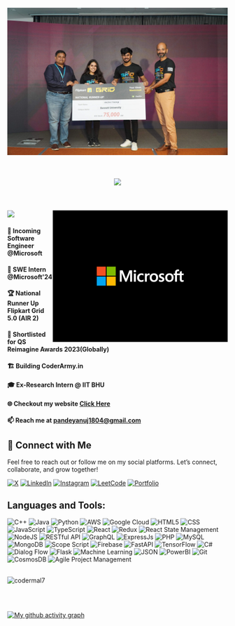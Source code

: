 <!-- ![logo](https://github.com/codermal7/codermal7/blob/main/GIT%20HUB%20BANNER2.png) -->
![logo](https://raw.githubusercontent.com/codermal7/codermal7/main/Anuj-Flipkart-Grid.webp)

<h1 align="center">
     <img src="https://readme-typing-svg.herokuapp.com/?font=Fira+Code&size=32&center=true&vCenter=true&width=500&height=70&duration=4000&lines=Hi+There!+👋;+I'm+Anuj+Kumar+Pandey;I'm+a+Web+Developer+👨🏻‍💻;I'm+a+ML+Enthusiast+🤖+🧠;I'm+a+Passionate+Coder+👨‍💻;" />
</h1>

<!--  <p align="center"> Incoming Software Engineer Intern @Microsoft | National Runner Up Flipkart Grid 5.0 (AIR 2) | Shortlisted for QS Reimagine Awards 2023(Globally)| Building CoderArmy | Ex-Research Intern @ IIT BHU | 350+ Leetcode | DSA+DEV.</p>  -->

<br>

<!--  <img align="right" alt="Coding" width="400" src="https://cdn.dribbble.com/users/1162077/screenshots/3848914/programmer.gif">  -->
<!--  <img align="right" alt="Coding" width="500" src="https://github.com/codermal7/codermal7/blob/main/final_image_fina_ff%20(1).png?raw=true">  -->

<div>
<img align="right" alt="Coding" width="400" src="https://github.com/codermal7/codermal7/blob/main/microsoft_gif.gif?raw=true">
<!--  <img align="right" alt="Coding" width="400" src="https://github.com/codermal7/codermal7/blob/main/final_image_fina_ff%20(1).png?raw=true"> -->

<!-- <p align="left"> <img src="https://komarev.com/ghpvc/?username=codermal7&label=Profile%20views&color=0e75b6&style=flat" alt="codermal7" /> </p> -->

![](https://komarev.com/ghpvc/?username=codermal7&label=PROFILE+VIEWS&color=FF2F40&style=flat-square)

<!--  [![LeetCode user codermal7](https://img.shields.io/badge/dynamic/json?style=for-the-badge&labelColor=black&color=%23ffa116&label=Solved&query=solved&url=https%3A%2F%2Fleetcode-badge.vercel.app%2Fapi%2Fusers%2Fcodermal7&logo=leetcode&logoColor=yellow)](https://leetcode.com/codermal7/)  -->

#### 💼 Incoming Software Engineer **@Microsoft**
#### 💼 SWE Intern **@Microsoft'24**
#### 🏆 National Runner Up **Flipkart Grid 5.0** (AIR 2)
#### 🏅 Shortlisted for **QS Reimagine Awards 2023(Globally)**
#### 🏗️ Building **CoderArmy.in**
#### 🎓 Ex-Research Intern @ **IIT BHU**
#### 🌐 Checkout my website <a href="https://anujkumarpandey.com/" target="_blank">Click Here</a>
#### 📫 Reach me at **pandeyanuj1804@gmail.com**
####
</div>

<!-- 
- 📫 How to reach me **pandeyanuj1804@gmail.com**
-->


<!-- <br>
<img align="right" width="400" src="https://img.shields.io/badge/dynamic/json?style=for-the-badge&labelColor=black&color=%23ffa116&label=Solved&query=solvedOverTotal&url=https%3A%2F%2Fleetcode-badge.vercel.app%2Fapi%2Fusers%2Fcodermal7&logo=leetcode&logoColor=yellow"> -->

<!--   CONNNECTTTT WITHHHH MEEEE PROFILESSSSS
<h3 align="left">Connect with me:</h3>
<p align="left">
<a href="https://twitter.com/not_ur_anuj" target="blank"><img align="center" src="https://raw.githubusercontent.com/rahuldkjain/github-profile-readme-generator/master/src/images/icons/Social/twitter.svg" alt="not_ur_anuj" height="30" width="40" /></a>
<a href="https://linkedin.com/in/anuj-kumar-pandey-6151a81b5" target="blank"><img align="center" src="https://raw.githubusercontent.com/rahuldkjain/github-profile-readme-generator/master/src/images/icons/Social/linked-in-alt.svg" alt="anuj-kumar-pandey-6151a81b5" height="30" width="40" /></a>
<a href="https://instagram.com/not_ur_anuj" target="blank"><img align="center" src="https://raw.githubusercontent.com/rahuldkjain/github-profile-readme-generator/master/src/images/icons/Social/instagram.svg" alt="not_ur_anuj" height="30" width="40" /></a>
<a href="https://www.leetcode.com/codermal7" target="blank"><img align="center" src="https://raw.githubusercontent.com/rahuldkjain/github-profile-readme-generator/master/src/images/icons/Social/leet-code.svg" alt="codermal7" height="30" width="40" /></a>
<a href="https://auth.geeksforgeeks.org/user/codermal7" target="blank"><img align="center" src="https://raw.githubusercontent.com/rahuldkjain/github-profile-readme-generator/master/src/images/icons/Social/geeks-for-geeks.svg" alt="codermal7" height="30" width="40" /></a>
</p>
<br>
-->

<h2 align="left">🤝 Connect with Me</h2>

Feel free to reach out or follow me on my social platforms. Let’s connect, collaborate, and grow together!

[![X](https://img.shields.io/badge/X-%23000000.svg?style=for-the-badge&logo=x&logoColor=white)](https://x.com/not_ur_anuj/)
[![LinkedIn](https://img.shields.io/badge/LinkedIn-%230A66C2.svg?style=for-the-badge&logo=linkedin&logoColor=white)](https://linkedin.com/in/anuj-kumar-pandey-6151a81b5/)
[![Instagram](https://img.shields.io/badge/Instagram-%23FF2F40.svg?style=for-the-badge&logo=instagram&logoColor=white)](https://instagram.com/not_ur_anuj/)
[![LeetCode](https://img.shields.io/badge/LeetCode-%23FFA015.svg?style=for-the-badge&logo=LeetCode&logoColor=black)](https://www.leetcode.com/codermal7/)
[![Portfolio](https://img.shields.io/badge/Portfolio-000000.svg?style=for-the-badge&logo=web&logoColor=white)](https://anujkumarpandey.com/)


<h2 align="left">Languages and Tools:</h2>

![C++](https://img.shields.io/badge/c++-%2300599C.svg?style=for-the-badge&logo=c%2B%2B&logoColor=white)
![Java](https://img.shields.io/badge/java-%23ED8B00.svg?style=for-the-badge&logo=openjdk&logoColor=white)
![Python](https://img.shields.io/badge/Python-14354C?style=for-the-badge&logo=python&logoColor=white)
![AWS](https://img.shields.io/badge/AWS-%23000000.svg?style=for-the-badge&logo=amazon-aws&logoColor=white)
![Google Cloud](https://img.shields.io/badge/Google_Cloud-4285F4?style=for-the-badge&logo=google-cloud&logoColor=white)
![HTML5](https://img.shields.io/badge/html5-%23E34F26.svg?style=for-the-badge&logo=html5&logoColor=white)
![CSS](https://img.shields.io/badge/CSS-563d7c?&style=for-the-badge&logo=css3&logoColor=white)
![JavaScript](https://img.shields.io/badge/javascript-%23323330.svg?style=for-the-badge&logo=javascript&logoColor=%23F7DF1E)
![TypeScript](https://img.shields.io/badge/TypeScript-007ACC?style=for-the-badge&logo=typescript&logoColor=white)
![React](https://img.shields.io/badge/react-%2320232a.svg?style=for-the-badge&logo=react&logoColor=%2361DAFB)
![Redux](https://img.shields.io/badge/Redux-764ABC?style=for-the-badge&logo=redux&logoColor=white)
![React State Management](https://img.shields.io/badge/State_Management-%2361DAFB.svg?style=for-the-badge&logo=react&logoColor=%2320232a)
![NodeJS](https://img.shields.io/badge/node.js-6DA55F?style=for-the-badge&logo=node.js&logoColor=white)
![RESTful API](https://img.shields.io/badge/RESTful_API-02569B?style=for-the-badge)
![GraphQL](https://img.shields.io/badge/GraphQL-E10098?style=for-the-badge&logo=graphql&logoColor=white)
![ExpressJs](https://img.shields.io/badge/Express.js-404D59?style=for-the-badge)
![PHP](https://img.shields.io/badge/php-%23777BB4.svg?style=for-the-badge&logo=php&logoColor=white)
![MySQL](https://img.shields.io/badge/MySQL-00000F?style=for-the-badge&logo=mysql&logoColor=white)
![MongoDB](https://img.shields.io/badge/MongoDB-%234ea94b.svg?style=for-the-badge&logo=mongodb&logoColor=white)
![Scope Script](https://img.shields.io/badge/Scope_Script-1B6AC6?style=for-the-badge)
![Firebase](https://img.shields.io/badge/firebase-a08021?style=for-the-badge&logo=firebase&logoColor=ffcd34)
![FastAPI](https://img.shields.io/badge/FastAPI-005571?style=for-the-badge&logo=fastapi)
![TensorFlow](https://img.shields.io/badge/TensorFlow-FF6F00?style=for-the-badge&logo=tensorflow&logoColor=white)
![C#](https://img.shields.io/badge/C%23-239120?style=for-the-badge&logo=csharp&logoColor=white)
![Dialog Flow](https://img.shields.io/badge/DialogFlow-FF9800?style=for-the-badge&logo=dialogflow&logoColor=white)
![Flask](https://img.shields.io/badge/Flask-000000?style=for-the-badge&logo=flask&logoColor=white)
![Machine Learning](https://img.shields.io/badge/Machine_Learning-06595C?style=for-the-badge)
![JSON](https://img.shields.io/badge/JSON-000000?style=for-the-badge&logo=json&logoColor=white)
![PowerBI](https://img.shields.io/badge/PowerBI-F2C811?style=for-the-badge&logo=powerbi&logoColor=black)
![Git](https://img.shields.io/badge/Git-F05032?style=for-the-badge&logo=git&logoColor=white)
![CosmosDB](https://img.shields.io/badge/CosmosDB-0078D4?style=for-the-badge&logo=microsoft-azure&logoColor=white)
![Agile Project Management](https://img.shields.io/badge/Agile-0052CC?style=for-the-badge)

<!-- <p><img align="left" src="https://github-readme-stats.vercel.app/api/top-langs?username=codermal7&show_icons=true&locale=en&layout=compact" alt="codermal7" /></p> -->
<br>

<div style="display: flex; justify-content: space-between;">
    <img src="https://github-readme-stats.vercel.app/api?username=codermal7&show_icons=true&locale=en" alt="codermal7" style="width: 50%;"/>
    <!-- <img src="https://streak-stats.demolab.com?user=codermal7&theme=great-gatsby" alt="GitHub Streak" style="width: 49%;"/>
     -->
</div>




<!--

OLDDD 

<div align="center">
  <img src="https://github-readme-stats.vercel.app/api?username=codermal7&show_icons=true&locale=en" alt="codermal7" style="width: 80%;" />
</div>

<br><br>
<div align="center">
<img src="https://streak-stats.demolab.com?user=codermal7&theme=great-gatsby" alt="GitHub Streak" style="width: 80%;"/>
</div>

 <br><br>
![GitHub Trends SVG](https://api.githubtrends.io/user/svg/codermal7/repos?time_range=one_year&include_private=True&group=other&loc_metric=changed&theme=dark)



-->

<!-- [![Anuj's GitHub stats](https://github-readme-stats.vercel.app/api?username=codermal7&show_icons=true)](https://github.com/codermal7/github-readme-stats) -->
<br><br>

<!--
<div style="display: flex; justify-content: space-between;">
    <img src="https://api.githubtrends.io/user/svg/codermal7/repos?time_range=one_year&include_private=True&group=other&loc_metric=changed&theme=dark" style="width: 50%;" alt="GitHub Trends SVG">
</div> 
-->



<!-- IMPORTANT GITHUB CHART -->

[![My github activity graph](https://github-readme-activity-graph.vercel.app/graph?username=codermal7&theme=react-dark)](https://github.com/codermal7/) 

<!--  <img align="right" src="https://streak-stats.demolab.com?user=codermal7&theme=great-gatsby" alt="GitHub Streak" /> -->
